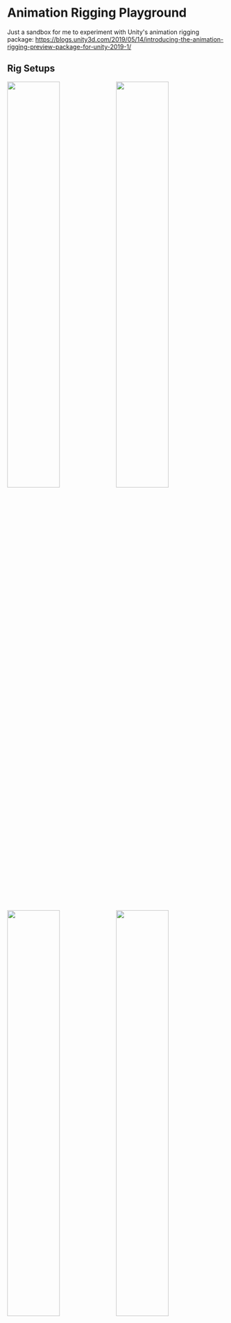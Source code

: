 # Animation Rigging Playground
Just a sandbox for me to experiment with Unity's animation rigging package:
https://blogs.unity3d.com/2019/05/14/introducing-the-animation-rigging-preview-package-for-unity-2019-1/

## Rig Setups
<img src="https://i.imgur.com/5EGcmK3.gif" width=49% /> <img src="https://i.imgur.com/rJGyg9Q.gif" width=49% /> <img src="https://i.imgur.com/JvfvqUz.gif" width=49% /> <img src="https://i.imgur.com/S4yFNG3.gif" width=49% /> <img src="https://i.imgur.com/P7K3J2l.gif" width=49% /> <img src="https://i.imgur.com/arzj0zo.gif" width=49% />

## Custom Constraints
I currently have a basic constraint that allows you to remap a transform from Source object to Destination object.
For example, you could transform a translation in X of a source object from 0-1 (rack) to a rotation in Z of 0-360 (pinion).
![Remap Transform Constraint Inspector](https://i.imgur.com/bxSCelh.png)

## In the Pipe
Currently working on a simplistic RBF solver. This GIF shows a monobehaviour prototype, not an actual constraint [yet].
<img src="https://i.imgur.com/aB1VqGX.gif" />

## Todo
I appear to only be able to get rotation values in the range of [0,360], which makes extrapolation of rotational values impossible past a single revolution. Will investigate.
